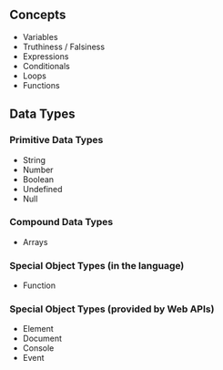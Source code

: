 ## Concepts
* Variables
* Truthiness / Falsiness
* Expressions
* Conditionals
* Loops
* Functions

## Data Types

### Primitive Data Types
* String
* Number
* Boolean
* Undefined
* Null

### Compound Data Types
* Arrays

### Special Object Types (in the language)
* Function

### Special Object Types (provided by Web APIs)
* Element
* Document
* Console
* Event
